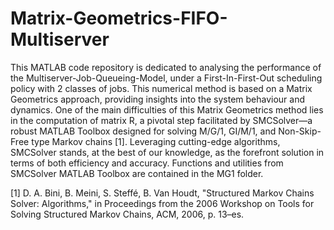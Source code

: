 # Matrix-Geometrics-FIFO-Multiserver

This MATLAB code repository is dedicated to analysing the performance of the Multiserver-Job-Queueing-Model, under a First-In-First-Out scheduling policy with 2 classes of jobs. This numerical method is based on a Matrix Geometrics approach, providing insights into the system behaviour and dynamics.
One of the main difficulties of this Matrix Geometrics method lies in the computation of matrix R, a pivotal step facilitated by SMCSolver—a robust MATLAB Toolbox designed for solving M/G/1, GI/M/1, and Non-Skip-Free type Markov chains [1]. Leveraging cutting-edge algorithms, SMCSolver stands, at the best of our knowledge, as the forefront solution in terms of both efficiency and accuracy. Functions and utilities from SMCSolver MATLAB Toolbox are contained in the MG1 folder. 

[1] D. A. Bini, B. Meini, S. Steffé, B. Van Houdt, "Structured Markov Chains Solver: Algorithms," in Proceedings from the 2006 Workshop on Tools for Solving Structured Markov Chains, ACM, 2006, p. 13–es.

